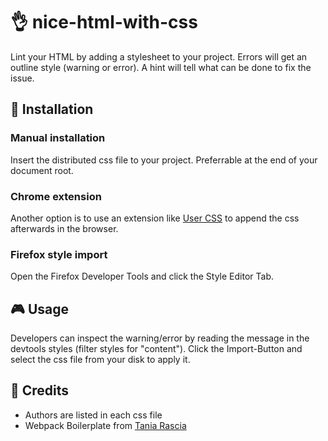 # 👌 nice-html-with-css

Lint your HTML by adding a stylesheet to your project. Errors will get an outline style (warning or error). A hint will tell what can be done to fix the issue.

## 💾 Installation

### Manual installation

Insert the distributed css file to your project. Preferrable at the end of your document root.

### Chrome extension

Another option is to use an extension like [User CSS](https://chrome.google.com/webstore/detail/user-css/okpjlejfhacmgjkmknjhadmkdbcldfcb?hl=en) to append the css afterwards in the browser.

### Firefox style import

Open the Firefox Developer Tools and click the Style Editor Tab. 

## 🎮 Usage

Developers can inspect the warning/error by reading the message in the devtools styles (filter styles for "content"). Click the Import-Button and select the css file from your disk to apply it.

## 👏 Credits

- Authors are listed in each css file
- Webpack Boilerplate from [Tania Rascia](https://github.com/taniarascia)
